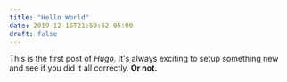 ```yaml
---
title: "Hello World"
date: 2019-12-16T21:59:52-05:00
draft: false
---
```


This is the first post of *Hugo*. It's always exciting to setup something new and see if you did it all correctly. **Or not.**